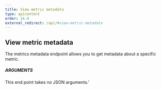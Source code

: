 ```yaml
---
title: View metric metadata
type: apicontent
order: 14.4
external_redirect: /api/#view-metric-metadata
---
```

## View metric metadata

The metrics metadata endpoint allows you to get metadata about a specific metric.

##### ARGUMENTS

This end point takes no JSON arguments.'